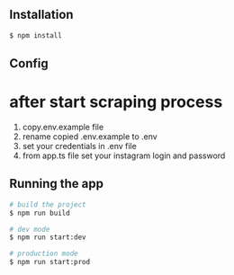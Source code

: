 ## Installation

```bash
$ npm install
```

## Config

# after start scraping process
1. copy.env.example file
2. rename copied .env.example to .env
3. set your credentials in .env file
4. from app.ts file set your instagram login and password

## Running the app

```bash
# build the project
$ npm run build

# dev mode
$ npm run start:dev

# production mode
$ npm run start:prod
```
